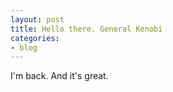 ```yaml
---
layout: post
title: Hello there. General Kenobi
categories:
- blog
---
```


I'm back. And it's great.
